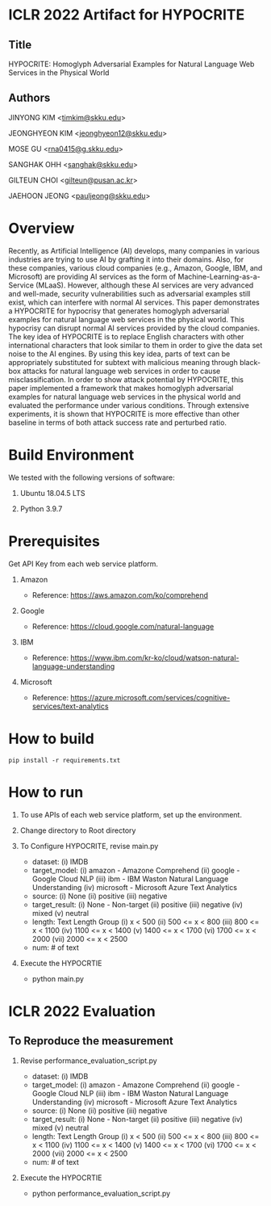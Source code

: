 # ICLR 2022 Artifact for HYPOCRITE

## Title

HYPOCRITE: Homoglyph Adversarial Examples for Natural Language Web Services in the Physical World

## Authors

JINYONG KIM \<timkim@skku.edu\>

JEONGHYEON KIM \<jeonghyeon12@skku.edu\>

MOSE GU \<rna0415@g.skku.edu\>

SANGHAK OHH \<sanghak@skku.edu\>

GILTEUN CHOI \<gilteun@pusan.ac.kr\>

JAEHOON JEONG \<pauljeong@skku.edu\>

# Overview

Recently, as Artificial Intelligence (AI) develops, many companies in various industries are trying to use AI by grafting it into their domains.
Also, for these companies, various cloud companies (e.g., Amazon, Google, IBM, and Microsoft) are providing AI services as the form of Machine-Learning-as-a-Service (MLaaS).
However, although these AI services are very advanced and well-made, security vulnerabilities such as adversarial examples still exist, which can interfere with normal AI services.
This paper demonstrates a HYPOCRITE for hypocrisy that generates homoglyph adversarial examples for natural language web services in the physical world. This  hypocrisy can disrupt normal AI services provided by the cloud companies.
The key idea of HYPOCRITE is to replace English characters with other international  characters that look similar to them in order to give the data set noise to the AI engines.
By using this key idea, parts of text can be appropriately substituted for subtext with malicious meaning through black-box attacks for natural language web services in order to cause misclassification.
In order to show attack potential by HYPOCRITE, this paper implemented a framework that makes homoglyph adversarial examples for natural language web services in the physical world and evaluated the performance under various conditions.
Through extensive experiments, it is shown that HYPOCRITE is more effective than other baseline in terms of both attack success rate and perturbed ratio.

# Build Environment

We tested with the following versions of software:

1. Ubuntu 18.04.5 LTS

2. Python 3.9.7

# Prerequisites

Get API Key from each web service platform.

1. Amazon
   - Reference: https://aws.amazon.com/ko/comprehend

2. Google
   - Reference: https://cloud.google.com/natural-language

3. IBM
   - Reference: https://www.ibm.com/kr-ko/cloud/watson-natural-language-understanding

3. Microsoft
   - Reference: https://azure.microsoft.com/services/cognitive-services/text-analytics

# How to build

`pip install -r requirements.txt`

# How to run
1. To use APIs of each web service platform, set up the environment.

2. Change directory to Root directory 

3. To Configure HYPOCRITE, revise main.py 
    - dataset: (i) IMDB
    - target_model: (i) amazon - Amazone Comprehend (ii) google - Google Cloud NLP (iii) ibm - IBM Waston Natural Language Understanding (iv) microsoft - Microsoft Azure Text Analytics
    - source: (i) None (ii) positive (iii) negative
    - target_result: (i) None - Non-target (ii) positive (iii) negative (iv) mixed (v) neutral
    - length: Text Length Group (i) x < 500  (ii) 500 <= x < 800 (iii) 800 <= x < 1100 (iv) 1100 <= x < 1400 (v) 1400 <= x < 1700 (vi) 1700 <= x < 2000 (vii) 2000 <= x < 2500
    - num: # of text

4. Execute the HYPOCRTIE
    - python main.py

# ICLR 2022 Evaluation

## To Reproduce the measurement

1. Revise performance_evaluation_script.py
    - dataset: (i) IMDB
    - target_model: (i) amazon - Amazone Comprehend (ii) google - Google Cloud NLP (iii) ibm - IBM Waston Natural Language Understanding (iv) microsoft - Microsoft Azure Text Analytics
    - source: (i) None (ii) positive (iii) negative
    - target_result: (i) None - Non-target (ii) positive (iii) negative (iv) mixed (v) neutral
    - length: Text Length Group (i) x < 500  (ii) 500 <= x < 800 (iii) 800 <= x < 1100 (iv) 1100 <= x < 1400 (v) 1400 <= x < 1700 (vi) 1700 <= x < 2000 (vii) 2000 <= x < 2500
    - num: # of text

4. Execute the HYPOCRTIE
    - python performance_evaluation_script.py
    